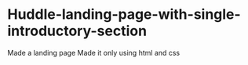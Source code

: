 # Huddle-landing-page-with-single-introductory-section

Made a landing page 
Made it only using html and css
